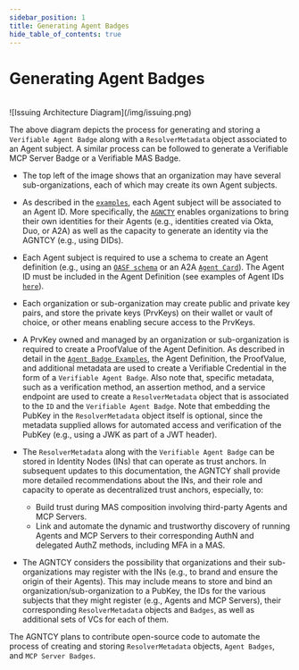 ```yaml
---
sidebar_position: 1
title: Generating Agent Badges
hide_table_of_contents: true
---
```


# Generating Agent Badges

<br />
![Issuing Architecture Diagram](/img/issuing.png)
<br />

The above diagram depicts the process for generating and storing a `Verifiable Agent Badge` along with a `ResolverMetadata` object associated to an Agent subject. A similar process can be followed to generate a Verifiable MCP Server Badge or a Verifiable MAS Badge.

- The top left of the image shows that an organization may have several sub-organizations, each of which may create its own Agent subjects.
- As described in the [`examples`](../../id/examples.md), each Agent subject will be associated to an Agent ID. More specifically, the [`AGNCTY`](http:///agntcy.org/) enables organizations to bring their own identities for their Agents (e.g., identities created via Okta, Duo, or A2A) as well as the capacity to generate an identity via the AGNTCY (e.g., using DIDs).
- Each Agent subject is required to use a schema to create an Agent definition (e.g., using an [`OASF schema`](https://docs.agntcy.org/pages/oasf.html) or an A2A [`Agent Card`](https://google.github.io/A2A/specification/agent-card/)). The Agent ID must be included in the Agent Definition (see examples of Agent IDs [`here`](../../id/examples.md)).
- Each organization or sub-organization may create public and private key pairs, and store the private keys (PrvKeys) on their wallet or vault of choice, or other means enabling secure access to the PrvKeys.
- A PrvKey owned and managed by an organization or sub-organization is required to create a ProofValue of the Agent Definition. As described in detail in the [`Agent Badge Examples`](../../vc/agent-badge.md), the Agent Definition, the ProofValue, and additional metadata are used to create a Verifiable Credential in the form of a `Verifiable Agent Badge`. Also note that, specific metadata, such as a verification method, an assertion method, and a service endpoint are used to create a `ResolverMetadata` object that is associated to the `ID` and the `Verifiable Agent Badge`. Note that embedding the PubKey in the `ResolverMetadata` object itself is optional, since the metadata supplied allows for automated access and verification of the PubKey (e.g., using a JWK as part of a JWT header).
- The `ResolverMetadata` along with the `Verifiable Agent Badge` can be stored in Identity Nodes (INs) that can operate as trust anchors. In subsequent updates to this documentation, the AGNTCY shall provide more detailed recommendations about the INs, and their role and capacity to operate as decentralized trust anchors, especially, to:

  - Build trust during MAS composition involving third-party Agents and MCP Servers.
  - Link and automate the dynamic and trustworthy discovery of running Agents and MCP Servers to their corresponding AuthN and delegated AuthZ methods, including MFA in a MAS.

- The AGNTCY considers the possibility that organizations and their sub-organizations may register with the INs (e.g., to brand and ensure the origin of their Agents). This may include means to store and bind an organization/sub-organization to a PubKey, the IDs for the various subjects that they might register (e.g., Agents and MCP Servers), their corresponding `ResolverMetadata` objects and `Badges`, as well as additional sets of VCs for each of them.

The AGNTCY plans to contribute open-source code to automate the process of creating and storing `ResolverMetadata` objects, `Agent Badges`, and `MCP Server Badges`.
